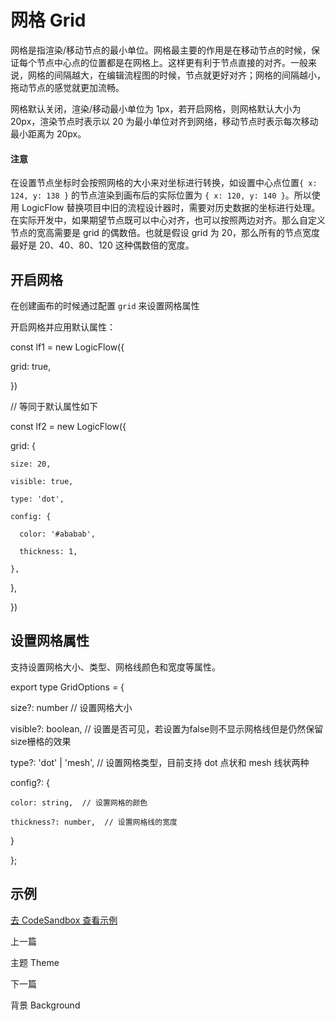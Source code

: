 网格 Grid
=======

网格是指渲染/移动节点的最小单位。网格最主要的作用是在移动节点的时候，保证每个节点中心点的位置都是在网格上。这样更有利于节点直接的对齐。一般来说，网格的间隔越大，在编辑流程图的时候，节点就更好对齐；网格的间隔越小，拖动节点的感觉就更加流畅。

网格默认关闭，渲染/移动最小单位为 1px，若开启网格，则网格默认大小为 20px，渲染节点时表示以 20 为最小单位对齐到网络，移动节点时表示每次移动最小距离为 20px。

#### 注意

在设置节点坐标时会按照网格的大小来对坐标进行转换，如设置中心点位置`{ x: 124, y: 138 }` 的节点渲染到画布后的实际位置为 `{ x: 120, y: 140 }`。所以使用 LogicFlow 替换项目中旧的流程设计器时，需要对历史数据的坐标进行处理。  
在实际开发中，如果期望节点既可以中心对齐，也可以按照两边对齐。那么自定义节点的宽高需要是 grid 的偶数倍。也就是假设 grid 为 20，那么所有的节点宽度最好是 20、40、80、120 这种偶数倍的宽度。

[](#开启网格)开启网格
-------------

在创建画布的时候通过配置 `grid` 来设置网格属性

开启网格并应用默认属性：

const lf1 \= new LogicFlow({

  grid: true,

})

// 等同于默认属性如下

const lf2 \= new LogicFlow({

  grid: {

    size: 20,

    visible: true,

    type: 'dot',

    config: {

      color: '#ababab',

      thickness: 1,

    },

  },

})

[](#设置网格属性)设置网格属性
-----------------

支持设置网格大小、类型、网格线颜色和宽度等属性。

export type GridOptions \= {

  size?: number  // 设置网格大小

  visible?: boolean,  // 设置是否可见，若设置为false则不显示网格线但是仍然保留size栅格的效果

  type?: 'dot' | 'mesh', // 设置网格类型，目前支持 dot 点状和 mesh 线状两种

  config?: {

    color: string,  // 设置网格的颜色

    thickness?: number,  // 设置网格线的宽度

  }

};

[](#示例)示例
---------

[去 CodeSandbox 查看示例](https://codesandbox.io/embed/logicflow-base8-hxtqr?fontsize=14&hidenavigation=1&theme=dark&view=preview)

上一篇

主题 Theme

下一篇

背景 Background